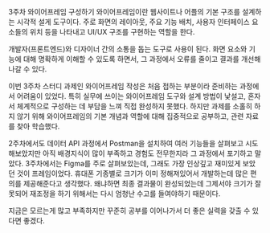 3주차 와이어프레임 구성하기
와이어프레임이란 웹사이트나 어플의 기본 구조를 설계하는 시각적 설게 도구이다.
주로 화면의 레이아웃, 주요 기능 배치, 사용자 인터페이스 요소들의 위치 등을 나타내고 UI/UX 구조를 구현하는 역할을 한다.

개발자(프론트엔드)와 디자이너 간의 소통을 돕는 도구로 사용이 된다.
화면 요소와 기능에 대해 명확하게 이해할 수 있도록 하면서, 그 과정에서 오류를 줄이고 결과를 개선해나갈 수 있다.

이번 3주차 스터디 과제인 와이어프레임 작성은 처음 접하는 부분이라 준비하는 과정에서 어려움이 있었다.
특히 실무에 쓰이는 와이어프레임 도구와 설계 방법이 낯설고, 혼자서 체계적으로 구성하는 데 부담을 느껴 직접 완성하지 못했다.
하지만 과제를 소홀히 하지 않기 위해 와이어프레임의 기본 개념과 역할에 대해 집중적으로 공부하고, 관련 자료를 찾아 학습했다.

2주차에서도 데이터 API 과정에서 Postman을 설치하여 여러 기능들을 살펴보고 시도해보았지만 아직 배경지식이 많이 부족하고 경험도 전무한지라 그 과정에서 포기하고 말았다.
3주차에서는 Figma를 주로 살펴보았는데, 그래도 가장 인상깊고 재미있게 보았던 것이 프레임이었다. 휴대폰 기종별로 크기가 이미 정해져있어서 개발하는데 많은 편의를 제공해준다고 생각했다.
왜냐하면 최종 결과물이 완성되었는데 그제서야 크기가 잘못되어 재조정을 하기 위해서는 다시 엄청난 수고를 들여야하기 때문이다.

지금은 모르는게 많고 부족하지만 꾸준히 공부를 이어나가서 더 좋은 실력을 갖출 수 있다면 좋겠다.